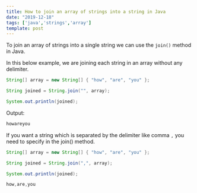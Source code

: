 ```yaml
---
title: How to join an array of strings into a string in Java
date: "2019-12-18"
tags: ['java','strings','array']
template: post
---
```


To join an array of strings into a single string we can use the `join()` method in Java.

In this below example, we are joining each string in an array without any delimiter.

```java
String[] array = new String[] { "how", "are", "you" };

String joined = String.join("", array);

System.out.println(joined);
```

Output:

```java
howareyou
```

If you want a string which is separated by the delimiter like comma `,` you need to specify in the join() method.

```java
String[] array = new String[] { "how", "are", "you" };

String joined = String.join(",", array);

System.out.println(joined);
```

```java
how,are,you
```
